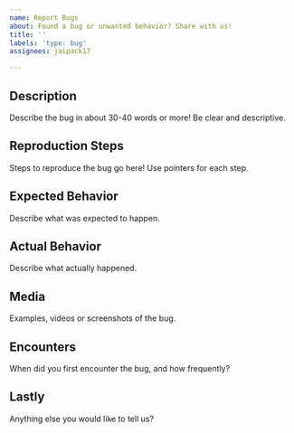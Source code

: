 ```yaml
---
name: Report Bugs
about: Found a bug or unwanted behavior? Share with us!
title: ''
labels: 'type: bug'
assignees: jaipack17

---
```


## Description
Describe the bug in about 30-40 words or more! Be clear and descriptive. 

## Reproduction Steps
Steps to reproduce the bug go here! Use pointers for each step.

## Expected Behavior
Describe what was expected to happen.

## Actual Behavior
Describe what actually happened.

## Media
Examples, videos or screenshots of the bug.

## Encounters
When did you first encounter the bug, and how frequently?

## Lastly
Anything else you would like to tell us?
